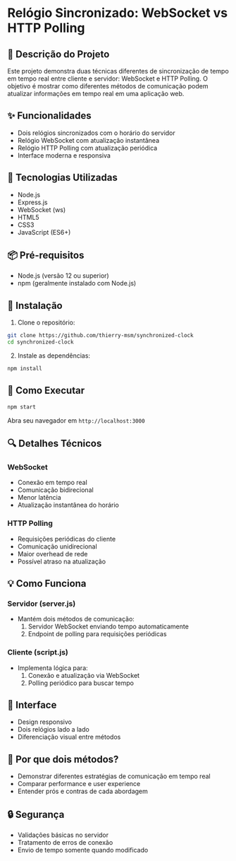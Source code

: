 # Relógio Sincronizado: WebSocket vs HTTP Polling

## 📌 Descrição do Projeto

Este projeto demonstra duas técnicas diferentes de sincronização de tempo em tempo real entre cliente e servidor: WebSocket e HTTP Polling. O objetivo é mostrar como diferentes métodos de comunicação podem atualizar informações em tempo real em uma aplicação web.

## ✨ Funcionalidades

- Dois relógios sincronizados com o horário do servidor
- Relógio WebSocket com atualização instantânea
- Relógio HTTP Polling com atualização periódica
- Interface moderna e responsiva

## 🚀 Tecnologias Utilizadas

- Node.js
- Express.js
- WebSocket (ws)
- HTML5
- CSS3
- JavaScript (ES6+)

## 📦 Pré-requisitos

- Node.js (versão 12 ou superior)
- npm (geralmente instalado com Node.js)

## 🔧 Instalação

1. Clone o repositório:
```bash
git clone https://github.com/thierry-msm/synchronized-clock
cd synchronized-clock
```

2. Instale as dependências:
```bash
npm install
```

## 🏃 Como Executar

```bash
npm start
```

Abra seu navegador em `http://localhost:3000`

## 🔍 Detalhes Técnicos

### WebSocket
- Conexão em tempo real
- Comunicação bidirecional
- Menor latência
- Atualização instantânea do horário

### HTTP Polling
- Requisições periódicas do cliente
- Comunicação unidirecional
- Maior overhead de rede
- Possível atraso na atualização

## 💡 Como Funciona

### Servidor (server.js)
- Mantém dois métodos de comunicação:
  1. Servidor WebSocket enviando tempo automaticamente
  2. Endpoint de polling para requisições periódicas

### Cliente (script.js)
- Implementa lógica para:
  1. Conexão e atualização via WebSocket
  2. Polling periódico para buscar tempo

## 🎨 Interface

- Design responsivo
- Dois relógios lado a lado
- Diferenciação visual entre métodos

## 🤔 Por que dois métodos?

- Demonstrar diferentes estratégias de comunicação em tempo real
- Comparar performance e user experience
- Entender prós e contras de cada abordagem

## 🔒 Segurança

- Validações básicas no servidor
- Tratamento de erros de conexão
- Envio de tempo somente quando modificado
